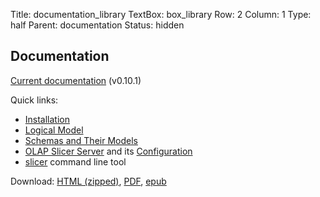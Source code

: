 Title: documentation_library
TextBox: box_library
Row: 2
Column: 1
Type: half
Parent: documentation
Status: hidden

## Documentation ##

[Current documentation](http://pythonhosted.org/cubes/) (v0.10.1)

Quick links:

* [Installation](http://pythonhosted.org/cubes/install.html)
* [Logical Model](http://pythonhosted.org/cubes/model.html)
* [Schemas and Their Models](http://pythonhosted.org/cubes/schemas.html)
* [OLAP Slicer Server](http://pythonhosted.org/cubes/server.html) and its
  [Configuration](http://pythonhosted.org/cubes/server.html#configuration)
* [slicer](http://pythonhosted.org/cubes/slicer.html) command line tool

Download: [HTML
(zipped)](http://cubes.databrewery.org/doc/Cubes-html-doc.zip),
[PDF](http://cubes.databrewery.org/doc/Cubes.pdf),
[epub](http://cubes.databrewery.org/doc/Cubes.epub)

